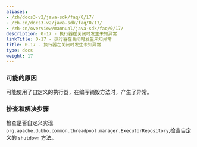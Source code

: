 ```yaml
---
aliases:
- /zh/docs3-v2/java-sdk/faq/0/17/
- /zh-cn/docs3-v2/java-sdk/faq/0/17/
- /zh-cn/overview/mannual/java-sdk/faq/0/17/
description: 0-17 - 执行器在关闭时发生未知异常
linkTitle: 0-17 - 执行器在关闭时发生未知异常
title: 0-17 - 执行器在关闭时发生未知异常
type: docs
weight: 17
---
```








### 可能的原因

可能使用了自定义的执行器，在编写销毁方法时，产生了异常。

### 排查和解决步骤

检查是否自定义实现 `org.apache.dubbo.common.threadpool.manager.ExecutorRepository`,检查自定义的 `shutdown` 方法。
